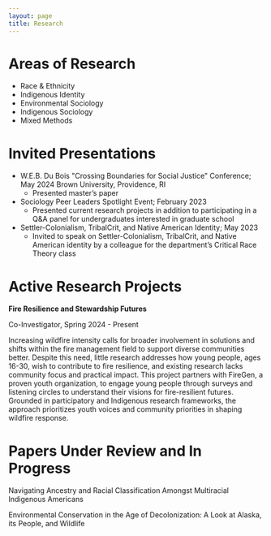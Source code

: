 ```yaml
---
layout: page
title: Research
---
```


# Areas of Research
- Race & Ethnicity
- Indigenous Identity
- Environmental Sociology
- Indigenous Sociology
- Mixed Methods

# Invited Presentations
- W.E.B. Du Bois "Crossing Boundaries for Social Justice" Conference; May 2024
  Brown University, Providence, RI
  - Presented master’s paper
- Sociology Peer Leaders Spotlight Event; February 2023
  - Presented current research projects in addition to participating in a Q&A panel for undergraduates interested in graduate school
- Settler-Colonialism, TribalCrit, and Native American Identity; May 2023
  - Invited to speak on Settler-Colonialism, TribalCrit, and Native American identity by a colleague for the department’s Critical Race 
 Theory class

# Active Research Projects
**Fire Resilience and Stewardship Futures**

Co-Investigator, Spring 2024 - Present

Increasing wildfire intensity calls for broader involvement in solutions and shifts within the fire management field to support diverse communities better. Despite this need, little research addresses how young people, ages 16-30, wish to contribute to fire resilience, and existing research lacks community focus and practical impact. This project partners with FireGen, a proven youth organization, to engage young people through surveys and listening circles to understand their visions for fire-resilient futures. Grounded in participatory and Indigenous research frameworks, the approach prioritizes youth voices and community priorities in shaping wildfire response.

# Papers Under Review and In Progress
Navigating Ancestry and Racial Classification Amongst Multiracial Indigenous Americans

Environmental Conservation in the Age of Decolonization: A Look at Alaska, its People, and Wildlife


